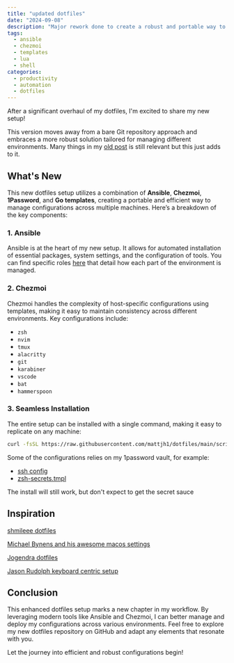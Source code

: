```yaml
---
title: "updated dotfiles"
date: "2024-09-08"
description: "Major rework done to create a robust and portable way to manage my dev configuration across platforms"
tags:
  - ansible
  - chezmoi
  - templates
  - lua
  - shell
categories:
  - productivity
  - automation
  - dotfiles
---
```


After a significant overhaul of my dotfiles, I'm excited to share my new setup!

<!--more-->

This version moves away from a bare Git repository approach and embraces a more robust solution tailored for managing different environments. Many things in my [old post](./my-dotfiles.md) is still relevant but this just adds to it.

## What's New

This new dotfiles setup utilizes a combination of **Ansible**, **Chezmoi**, **1Password**, and **Go templates**, creating a portable and efficient way to manage configurations across multiple machines. Here’s a breakdown of the key components:

### 1. Ansible

Ansible is at the heart of my new setup. It allows for automated installation of essential packages, system settings, and the configuration of tools. You can find specific roles [here](https://github.com/mattjh1/dotfiles/tree/main/scripts/common/ansible/roles) that detail how each part of the environment is managed.

### 2. Chezmoi

Chezmoi handles the complexity of host-specific configurations using templates, making it easy to maintain consistency across different environments. Key configurations include:

- `zsh`
- `nvim`
- `tmux`
- `alacritty`
- `git`
- `karabiner`
- `vscode`
- `bat`
- `hammerspoon`

### 3. Seamless Installation

The entire setup can be installed with a single command, making it easy to replicate on any machine:

```bash
curl -fsSL https://raw.githubusercontent.com/mattjh1/dotfiles/main/scripts/setup.sh | sh -s -- --all
```

Some of the configurations relies on my 1password vault, for example:

- [ssh config](https://github.com/mattjh1/dotfiles/blob/main/dotfiles/private_dot_ssh/private_config.tmpl)
- [zsh-secrets.tmpl](https://github.com/mattjh1/dotfiles/blob/main/dotfiles/dot_config/zsh/zsh-secrets.tmpl)

The install will still work, but don't expect to get the secret sauce

## Inspiration

[shmileee dotfiles](https://github.com/shmileee/dotfiles)

[Michael Bynens and his awesome macos settings](https://github.com/mathiasbynens/dotfiles/tree/main)

[Jogendra dotfiles](https://github.com/jogendra/dotfiles)

[Jason Rudolph keyboard centric setup](https://github.com/jasonrudolph/keyboard)

## Conclusion

This enhanced dotfiles setup marks a new chapter in my workflow. By leveraging modern tools like Ansible and Chezmoi, I can better manage and deploy my configurations across various environments. Feel free to explore my new dotfiles repository on GitHub and adapt any elements that resonate with you.

Let the journey into efficient and robust configurations begin!
